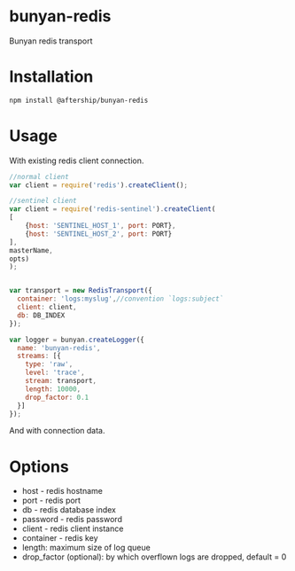 bunyan-redis
============

Bunyan redis transport

Installation
========
```bash
npm install @aftership/bunyan-redis
```

Usage
========

With existing redis client connection.

```javascript
//normal client
var client = require('redis').createClient(); 

//sentinel client
var client = require('redis-sentinel').createClient(
[
    {host: 'SENTINEL_HOST_1', port: PORT},
    {host: 'SENTINEL_HOST_2', port: PORT}
],
masterName, 
opts)
);


var transport = new RedisTransport({
  container: 'logs:myslug',//convention `logs:subject`
  client: client,
  db: DB_INDEX
});

var logger = bunyan.createLogger({
  name: 'bunyan-redis',
  streams: [{
    type: 'raw',
    level: 'trace',
    stream: transport,
    length: 10000,
    drop_factor: 0.1
  }]
});
```

And with connection data.

Options
========
* host - redis hostname
* port - redis port
* db - redis database index
* password - redis password
* client - redis client instance
* container - redis key
* length: maximum size of log queue
* drop_factor (optional): by which overflown logs are dropped, default = 0
